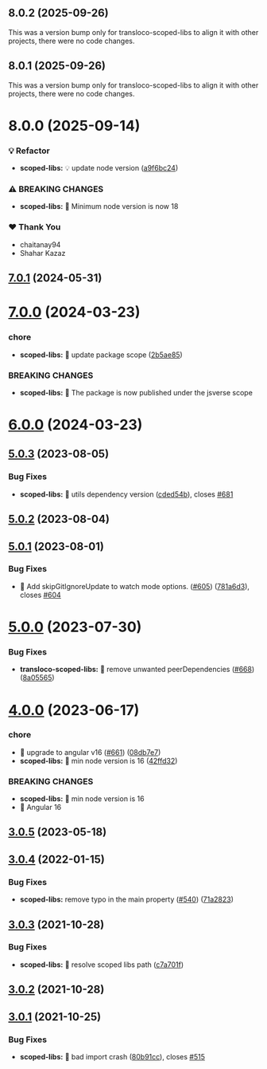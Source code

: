 ## 8.0.2 (2025-09-26)

This was a version bump only for transloco-scoped-libs to align it with other projects, there were no code changes.

## 8.0.1 (2025-09-26)

This was a version bump only for transloco-scoped-libs to align it with other projects, there were no code changes.

# 8.0.0 (2025-09-14)

### 💡 Refactor

- **scoped-libs:** 💡 update node version ([a9f6bc24](https://github.com/jsverse/transloco/commit/a9f6bc24))

### ⚠ BREAKING CHANGES

- **scoped-libs:** 🧨 Minimum node version is now 18

### ❤️ Thank You

- chaitanay94
- Shahar Kazaz

## [7.0.1](https://github.com/jsverse/transloco/compare/transloco-scoped-libs-7.0.0...transloco-scoped-libs-7.0.1) (2024-05-31)

# [7.0.0](https://github.com/jsverse/transloco/compare/transloco-scoped-libs-6.0.0...transloco-scoped-libs-7.0.0) (2024-03-23)

### chore

- **scoped-libs:** 🤖 update package scope ([2b5ae85](https://github.com/jsverse/transloco/commit/2b5ae85323cb13c70e3cff69a70ccf43200037f2))

### BREAKING CHANGES

- **scoped-libs:** 🧨 The package is now published under the jsverse scope

# [6.0.0](https://github.com/jsverse/transloco/compare/transloco-scoped-libs-5.0.3...transloco-scoped-libs-6.0.0) (2024-03-23)

## [5.0.3](https://github.com/jsverse/transloco/compare/transloco-scoped-libs-5.0.2...transloco-scoped-libs-5.0.3) (2023-08-05)

### Bug Fixes

- **scoped-libs:** 🐛 utils dependency version ([cded54b](https://github.com/jsverse/transloco/commit/cded54bb9a17ca9460577036d01018ebdef1abd7)), closes [#681](https://github.com/jsverse/transloco/issues/681)

## [5.0.2](https://github.com/jsverse/transloco/compare/transloco-scoped-libs-5.0.1...transloco-scoped-libs-5.0.2) (2023-08-04)

## [5.0.1](https://github.com/jsverse/transloco/compare/transloco-scoped-libs-5.0.0...transloco-scoped-libs-5.0.1) (2023-08-01)

### Bug Fixes

- 🐛 Add skipGitIgnoreUpdate to watch mode options. ([#605](https://github.com/jsverse/transloco/issues/605)) ([781a6d3](https://github.com/jsverse/transloco/commit/781a6d349c3d5f12d7a01b21fa912ade2b6cd7f2)), closes [#604](https://github.com/jsverse/transloco/issues/604)

# [5.0.0](https://github.com/jsverse/transloco/compare/transloco-scoped-libs-4.0.0...transloco-scoped-libs-5.0.0) (2023-07-30)

### Bug Fixes

- **transloco-scoped-libs:** 🐛 remove unwanted peerDependencies ([#668](https://github.com/jsverse/transloco/issues/668)) ([8a05565](https://github.com/jsverse/transloco/commit/8a0556516c58bd39469964744dd4d79b776ce862))

# [4.0.0](https://github.com/jsverse/transloco/compare/transloco-scoped-libs-3.0.5...transloco-scoped-libs-4.0.0) (2023-06-17)

### chore

- 🤖 upgrade to angular v16 ([#661](https://github.com/jsverse/transloco/issues/661)) ([08db7e7](https://github.com/jsverse/transloco/commit/08db7e7d1f64846fa0b07123dee8ff5bff20b4f0))
- **scoped-libs:** 🤖 min node version is 16 ([42ffd32](https://github.com/jsverse/transloco/commit/42ffd329226bf59677b853845ddd51550f45e316))

### BREAKING CHANGES

- **scoped-libs:** 🧨 min node version is 16
- 🧨 Angular 16

## [3.0.5](https://github.com/jsverse/transloco/compare/transloco-scoped-libs-3.0.4...transloco-scoped-libs-3.0.5) (2023-05-18)

## [3.0.4](https://github.com/jsverse/transloco/compare/transloco-scoped-libs-3.0.3...transloco-scoped-libs-3.0.4) (2022-01-15)

### Bug Fixes

- **scoped-libs:** remove typo in the main property ([#540](https://github.com/jsverse/transloco/issues/540)) ([71a2823](https://github.com/jsverse/transloco/commit/71a28232c3567cd7933950c9ac49b2e32465d1af))

## [3.0.3](https://github.com/jsverse/transloco/compare/transloco-scoped-libs-3.0.2...transloco-scoped-libs-3.0.3) (2021-10-28)

### Bug Fixes

- **scoped-libs:** 🐛 resolve scoped libs path ([c7a701f](https://github.com/jsverse/transloco/commit/c7a701feebb6a27b35bbc982ee37f80e1204efe1))

## [3.0.2](https://github.com/jsverse/transloco/compare/transloco-scoped-libs-3.0.1...transloco-scoped-libs-3.0.2) (2021-10-28)

## [3.0.1](https://github.com/jsverse/transloco/compare/transloco-scoped-libs-3.0.0...transloco-scoped-libs-3.0.1) (2021-10-25)

### Bug Fixes

- **scoped-libs:** 🐛 bad import crash ([80b91cc](https://github.com/jsverse/transloco/commit/80b91cce5bc389b3a701d3af44d76e43012cd169)), closes [#515](https://github.com/jsverse/transloco/issues/515)
